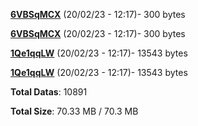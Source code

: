 [**6VBSqMCX**](/data/6VBSqMCX.txt) (20/02/23 - 12:17)- 300 bytes

[**6VBSqMCX**](/data/6VBSqMCX.txt) (20/02/23 - 12:17)- 300 bytes

[**1Qe1qqLW**](/data/1Qe1qqLW.txt) (20/02/23 - 12:17)- 13543 bytes

[**1Qe1qqLW**](/data/1Qe1qqLW.txt) (20/02/23 - 12:17)- 13543 bytes

**Total Datas**: 10891

**Total Size**: 70.33 MB / 70.3 MB